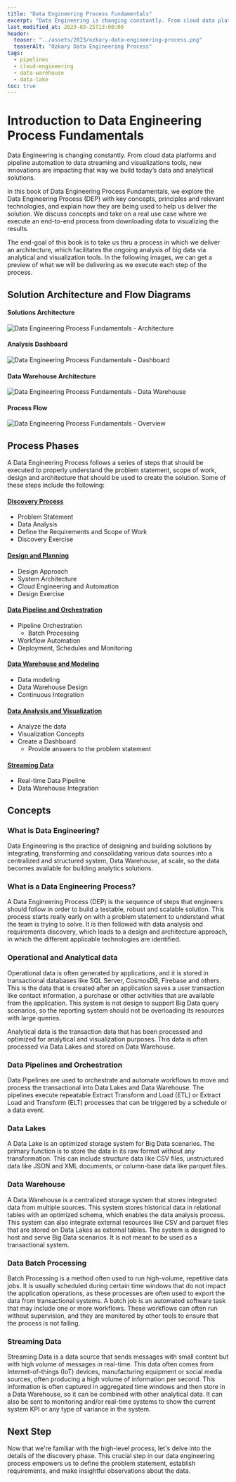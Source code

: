 ```yaml
---
title: "Data Engineering Process Fundamentals"
excerpt: "Data Engineering is changing constantly. From cloud data platforms and pipeline automation to data streaming and visualizations tools, new innovations are impacting that way we build today’s data and analytical solutions. This is an overview of Data Engineering Process with hands-on code samples."
last_modified_at: 2023-03-25T13:00:00
header:
  teaser: "../assets/2023/ozkary-data-engineering-process.png"
  teaserAlt: "Ozkary Data Engineering Process"
tags: 
  - pipelines  
  - cloud-engineering
  - data-warehouse
  - data-lake
toc: true
---
```

# Introduction to Data Engineering Process Fundamentals 

Data Engineering is changing constantly. From cloud data platforms and pipeline automation to data streaming and visualizations tools, new innovations are impacting that way we build today’s data and analytical solutions. 

In this book of Data Engineering Process Fundamentals, we explore the Data Engineering Process (DEP) with key concepts, principles and relevant technologies, and explain how they are being used to help us deliver the solution. We discuss concepts and take on a real use case where we execute an end-to-end process from downloading data to visualizing the results. 

The end-goal of this book is to take us thru a process in which we deliver an architecture, which facilitates the ongoing analysis of big data via analytical and visualization tools. In the following images, we can get a preview of what we will be delivering as we execute each step of the process. 

## Solution Architecture and Flow Diagrams
 
#### Solutions Architecture
  
  ![Data Engineering Process Fundamentals - Architecture](images/ozkary-data-engineering-process-architecture.png "ozkary-data-engineering-process-architecture")  
 
#### Analysis Dashboard

  ![Data Engineering Process Fundamentals - Dashboard](images/ozkary-data-engineering-process-dashboard.png "ozkary-data-engineering-process-dashboard")

#### Data Warehouse Architecture

  ![Data Engineering Process Fundamentals - Data Warehouse](images/ozkary-data-engineering-process-data-warehouse-design.png "ozkary-data-engineering-process-data-warehouse")

#### Process Flow

  ![Data Engineering Process Fundamentals - Overview](images/ozkary-data-engineering-process.png "Data Engineering Process - Overview")

## Process Phases

A Data Engineering Process follows a series of steps that should be executed to properly understand the problem statement, scope of work, design and architecture that should be used to create the solution. Some of these steps include the following:
 

#### [Discovery Process](#sec-discovery)
- Problem Statement
- Data Analysis
- Define the Requirements and Scope of Work
- Discovery Exercise

#### [Design and Planning](#sec-design)
- Design Approach
- System Architecture
- Cloud Engineering and Automation
- Design Exercise

#### [Data Pipeline and Orchestration](#sec-pipeline)
- Pipeline Orchestration
  - Batch Processing
- Workflow Automation
- Deployment, Schedules and Monitoring

#### [Data Warehouse and Modeling](#sec-dw)
- Data modeling
- Data Warehouse Design
- Continuous Integration

#### [Data Analysis and Visualization](#sec-analysis)
- Analyze the data
- Visualization Concepts
- Create a Dashboard
  - Provide answers to the problem statement

#### [Streaming Data](#sec-streaming)
- Real-time Data Pipeline
- Data Warehouse Integration  

## Concepts 

### What is Data Engineering?

Data Engineering is the practice of designing and building solutions by integrating, transforming and consolidating various data sources into a centralized and structured system, Data Warehouse, at scale, so the data becomes available for building analytics solutions.

### What is a Data Engineering Process?

A Data Engineering Process (DEP) is the sequence of steps that engineers should follow in order to build a testable, robust and scalable solution. This process starts really early on with a problem statement to understand what the team is trying to solve. It is then followed with data analysis and requirements discovery, which leads to a design and architecture approach, in which the different applicable technologies are identified.

### Operational and Analytical data

Operational data is often generated by applications, and it is stored in transactional databases like SQL Server, CosmosDB, Firebase and others. This is the data that is created after an application saves a user transaction like contact information, a purchase or other activities that are available from the application. This system is not design to support Big Data query scenarios, so the reporting system should not be overloading its resources with large queries.

Analytical data is the transaction data that has been processed and optimized for analytical and visualization purposes. This data is often processed via Data Lakes and stored on Data Warehouse.

### Data Pipelines and Orchestration

Data Pipelines are used to orchestrate and automate workflows to move and process the transactional into Data Lakes and Data Warehouse. The pipelines execute repeatable Extract Transform and Load (ETL) or Extract Load and Transform (ELT) processes that can be triggered by a schedule or a data event. 

### Data Lakes

A Data Lake is an optimized storage system for Big Data scenarios. The primary function is to store the data in its raw format without any transformation. This can include structure data like CSV files, unstructured data like JSON and XML documents, or column-base data like parquet files.

### Data Warehouse

A Data Warehouse is a centralized storage system that stores integrated data from multiple sources. This system stores historical data in relational tables with an optimized schema, which enables the data analysis process. This system can also integrate external resources like CSV and parquet files that are stored on Data Lakes as external tables. The system is designed to host and serve Big Data scenarios. It is not meant to be used as a transactional system. 

### Data Batch Processing

Batch Processing is a method often used to run high-volume, repetitive data jobs. It is usually scheduled during certain time windows that do not impact the application operations, as these processes are often used to export the data from transactional systems.  A batch job is an automated software task that may include one or more workflows. These workflows can often run without supervision, and they are monitored by other tools to ensure that the process is not failing. 

### Streaming Data

Streaming Data is a data source that sends messages with small content but with high volume of messages in real-time. This data often comes from Internet-of-things (IoT) devices, manufacturing equipment or social media sources, often producing a high volume of information per second. This information is often captured in aggregated time windows and then store in a Data Warehouse, so it can be combined with other analytical data. It can also be sent to monitoring and/or real-time systems to show the current system KPI or any type of variance in the system.

## Next Step

Now that we're familiar with the high-level process, let's delve into the details of the discovery phase. This crucial step in our data engineering process empowers us to define the problem statement, establish requirements, and make insightful observations about the data.
